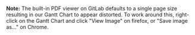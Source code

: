 **Note:** The built-in PDF viewer on GitLab defaults to a single page size resulting in our Gantt Chart to appear distorted. To work around this, right-click on the Gantt Chart and click "View Image" on firefox, or "Save image as..." on Chrome.